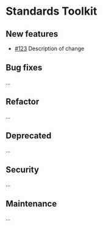 # Standards Toolkit

## New features
- [#123](http://link/to/pr) Description of change

## Bug fixes

...

## Refactor

...

## Deprecated

...

## Security

...

## Maintenance

...
